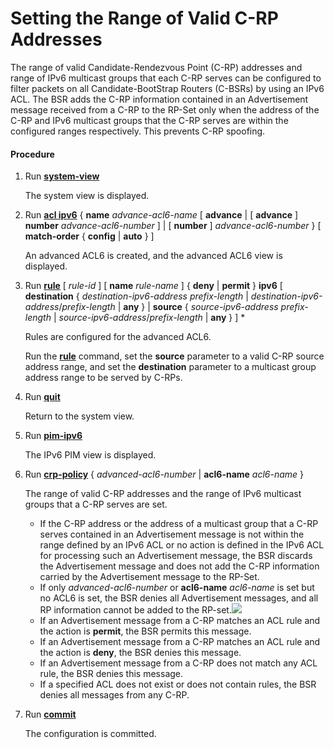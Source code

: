 Setting the Range of Valid C-RP Addresses
=========================================

The range of valid Candidate-Rendezvous Point (C-RP) addresses and range of IPv6 multicast groups that each C-RP serves can be configured to filter packets on all Candidate-BootStrap Routers (C-BSRs) by using an IPv6 ACL. The BSR adds the C-RP information contained in an Advertisement message received from a C-RP to the RP-Set only when the address of the C-RP and IPv6 multicast groups that the C-RP serves are within the configured ranges respectively. This prevents C-RP spoofing.

#### Procedure

1. Run [**system-view**](cmdqueryname=system-view)
   
   
   
   The system view is displayed.
2. Run [**acl ipv6**](cmdqueryname=acl+ipv6) { **name** *advance-acl6-name* [ **advance** | [ **advance** ] **number** *advance-acl6-number* ] | [ **number** ] *advance-acl6-number* } [ **match-order** { **config** | **auto** } ]
   
   
   
   An advanced ACL6 is created, and the advanced ACL6 view is displayed.
3. Run [**rule**](cmdqueryname=rule) [ *rule-id* ] [ **name** *rule-name* ] { **deny** | **permit** } **ipv6** [ **destination** { *destination-ipv6-address* *prefix-length* | *destination-ipv6-address*/*prefix-length* | **any** } | **source** { *source-ipv6-address* *prefix-length* | *source-ipv6-address*/*prefix-length* | **any** } ] \*
   
   
   
   Rules are configured for the advanced ACL6.
   
   
   
   Run the [**rule**](cmdqueryname=rule) command, set the **source** parameter to a valid C-RP source address range, and set the **destination** parameter to a multicast group address range to be served by C-RPs.
4. Run [**quit**](cmdqueryname=quit)
   
   
   
   Return to the system view.
5. Run [**pim-ipv6**](cmdqueryname=pim-ipv6)
   
   
   
   The IPv6 PIM view is displayed.
6. Run [**crp-policy**](cmdqueryname=crp-policy) { *advanced-acl6-number* | **acl6-name** *acl6-name* }
   
   
   
   The range of valid C-RP addresses and the range of IPv6 multicast groups that a C-RP serves are set.
   
   
   
   * If the C-RP address or the address of a multicast group that a C-RP serves contained in an Advertisement message is not within the range defined by an IPv6 ACL or no action is defined in the IPv6 ACL for processing such an Advertisement message, the BSR discards the Advertisement message and does not add the C-RP information carried by the Advertisement message to the RP-Set.
   * If only *advanced-acl6-number* or **acl6-name** *acl6-name* is set but no ACL6 is set, the BSR denies all Advertisement messages, and all RP information cannot be added to the RP-set.![](../../../../public_sys-resources/note_3.0-en-us.png) 
   * If an Advertisement message from a C-RP matches an ACL rule and the action is **permit**, the BSR permits this message.
   * If an Advertisement message from a C-RP matches an ACL rule and the action is **deny**, the BSR denies this message.
   * If an Advertisement message from a C-RP does not match any ACL rule, the BSR denies this message.
   * If a specified ACL does not exist or does not contain rules, the BSR denies all messages from any C-RP.
7. Run [**commit**](cmdqueryname=commit)
   
   
   
   The configuration is committed.